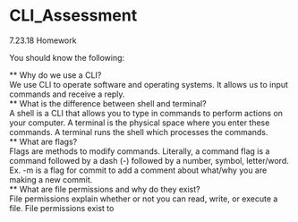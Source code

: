 # CLI_Assessment  

7.23.18 Homework  

You should know the following:  

** Why do we use a CLI?  
    We use CLI to operate software and operating systems.  It allows us to input commands and receive a reply.  
** What is the difference between shell and terminal?  
    A shell is a CLI that allows you to type in commands to perform actions on your computer.  A terminal is the physical space where you enter these commands.  A terminal runs the shell which processes the commands.  
** What are flags?  
    Flags are methods to modify commands. Literally, a command flag is a command followed by a dash (-) followed by a number, symbol, letter/word. Ex.  -m is a flag for commit to add a comment about what/why you are making a new commit.  
** What are file permissions and why do they exist?  
    File permissions explain whether or not you can read, write, or execute a file.  File permissions exist to 

